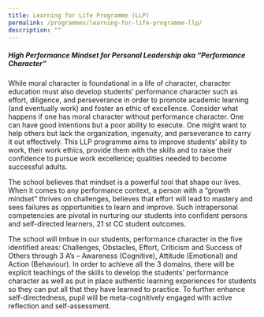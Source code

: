 ```yaml
---
title: Learning for Life Programme (LLP)
permalink: /programmes/learning-for-life-programme-llp/
description: ""
---
```

##### High Performance Mindset for Personal Leadership aka “Performance Character”

While moral character is foundational in a life of character, character education must also develop students’ performance character such as effort, diligence, and perseverance in order to promote academic learning (and eventually work) and foster an ethic of excellence. Consider what happens if one has moral character without performance character. One can have good intentions but a poor ability to execute. One might want to help others but lack the organization, ingenuity, and perseverance to carry it out effectively. This LLP programme aims to improve students’ ability to work, their work ethics, provide them with the skills and to raise their confidence to pursue work excellence; qualities needed to become successful adults.

The school believes that mindset is a powerful tool that shape our lives. When it comes to any performance context, a person with a “growth mindset” thrives on challenges, believes that effort will lead to mastery and sees failures as opportunities to learn and improve. Such intrapersonal competencies are pivotal in nurturing our students into confident persons and self-directed learners, 21 st CC student outcomes.

The school will imbue in our students, performance character in the five identified areas: Challenges, Obstacles, Effort, Criticism and Success of Others through 3 A’s – Awareness (Cognitive), Attitude (Emotional) and Action (Behaviour). In order to achieve all the 3 domains, there will be explicit teachings of the skills to develop the students’ performance character as well as put in place authentic learning experiences for students so they can put all that they have learned to practice. To further enhance self-directedness, pupil will be meta-cognitively engaged with active reflection and self-assessment.